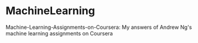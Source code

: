 # MachineLearning

Machine-Learning-Assignments-on-Coursera: My answers of Andrew Ng's machine learning assignments on Coursera
